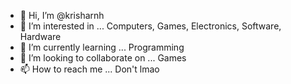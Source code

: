 - 👋 Hi, I’m @krisharnh
- 👀 I’m interested in ... Computers, Games, Electronics, Software, Hardware
- 🌱 I’m currently learning ... Programming
- 💞️ I’m looking to collaborate on ... Games
- 📫 How to reach me ... Don't lmao

<!---
krisharnh/krisharnh is a ✨ special ✨ repository because its `README.md` (this file) appears on your GitHub profile.
You can click the Preview link to take a look at your changes.
--->
